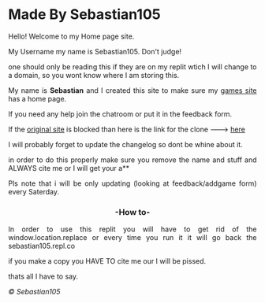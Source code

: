 <DOCTYPE html>
<head>
<body style="text-align:justify">
<h1 style="text-aligh:center">Made By Sebastian105</h1>
<p>Hello! Welcome to my Home page site.</P><p>My Username my name is Sebastian105. Don't judge!</p>
<P>one should only be reading this if they are on my replit wtich I will change to a domain, so you wont know where I am storing this.</P>

My name is <strong>Sebastian</strong> and I created this site to make sure my <a href="games.sebastian105.repl.co" target="_blank">games site</a> has a home page.
  <p>If you need any help join the chatroom or put it in the feedback form.</p>
  <p>If the <a href="school.sebastian105.repl.co">original site</a> is blocked than here is the link for the clone ---> <a href="school2.sebastian105.repl.co">here</a></p>
<p>I will probably forget to update the changelog so dont be whine about it.</p>

<p>in order to do this properly make sure you remove the name and stuff and ALWAYS cite me or I will get your a**</p>
<p>Pls note that i will be only updating (looking at feedback/addgame form) every Saterday.</p>
<h3 style="text-align: center;">-How to-</h3>
<p>In order to use this replit you will have to get rid of the window.location.replace or every time you run it it will go back the sebastian105.repl.co</p>
<p>if you make a copy you HAVE TO cite me our I will be pissed.</p>
<p>thats all I have to say.</p>
<footer><p style="font-style:italic">© Sebastian105</p></footer>